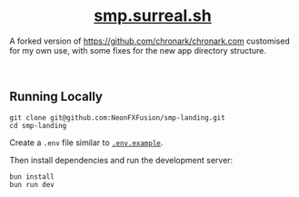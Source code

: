 <div align="center">
    <a href="https://smp.surreal.sh"><h1 align="center">smp.surreal.sh</h1></a>
</div>

A forked version of https://github.com/chronark/chronark.com customised for my own use, with some fixes for the new app directory structure.

<br/>

## Running Locally


```sh-session
git clone git@github.com:NeonFXFusion/smp-landing.git
cd smp-landing
```


Create a `.env` file similar to [`.env.example`](https://github.com/chronark/chronark.com/blob/main/.env.example).

Then install dependencies and run the development server:
```sh-session
bun install
bun run dev
```
